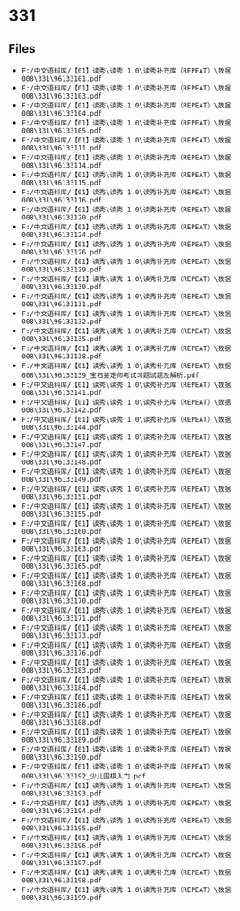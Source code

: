 # 331

## Files

- `F:/中文语料库/【01】读秀\读秀 1.0\读秀补充库（REPEAT）\数据008\331\96133101.pdf`
- `F:/中文语料库/【01】读秀\读秀 1.0\读秀补充库（REPEAT）\数据008\331\96133103.pdf`
- `F:/中文语料库/【01】读秀\读秀 1.0\读秀补充库（REPEAT）\数据008\331\96133104.pdf`
- `F:/中文语料库/【01】读秀\读秀 1.0\读秀补充库（REPEAT）\数据008\331\96133105.pdf`
- `F:/中文语料库/【01】读秀\读秀 1.0\读秀补充库（REPEAT）\数据008\331\96133111.pdf`
- `F:/中文语料库/【01】读秀\读秀 1.0\读秀补充库（REPEAT）\数据008\331\96133114.pdf`
- `F:/中文语料库/【01】读秀\读秀 1.0\读秀补充库（REPEAT）\数据008\331\96133115.pdf`
- `F:/中文语料库/【01】读秀\读秀 1.0\读秀补充库（REPEAT）\数据008\331\96133116.pdf`
- `F:/中文语料库/【01】读秀\读秀 1.0\读秀补充库（REPEAT）\数据008\331\96133120.pdf`
- `F:/中文语料库/【01】读秀\读秀 1.0\读秀补充库（REPEAT）\数据008\331\96133124.pdf`
- `F:/中文语料库/【01】读秀\读秀 1.0\读秀补充库（REPEAT）\数据008\331\96133126.pdf`
- `F:/中文语料库/【01】读秀\读秀 1.0\读秀补充库（REPEAT）\数据008\331\96133129.pdf`
- `F:/中文语料库/【01】读秀\读秀 1.0\读秀补充库（REPEAT）\数据008\331\96133130.pdf`
- `F:/中文语料库/【01】读秀\读秀 1.0\读秀补充库（REPEAT）\数据008\331\96133131.pdf`
- `F:/中文语料库/【01】读秀\读秀 1.0\读秀补充库（REPEAT）\数据008\331\96133132.pdf`
- `F:/中文语料库/【01】读秀\读秀 1.0\读秀补充库（REPEAT）\数据008\331\96133135.pdf`
- `F:/中文语料库/【01】读秀\读秀 1.0\读秀补充库（REPEAT）\数据008\331\96133138.pdf`
- `F:/中文语料库/【01】读秀\读秀 1.0\读秀补充库（REPEAT）\数据008\331\96133139_宝石鉴定师考试习题试题及解析.pdf`
- `F:/中文语料库/【01】读秀\读秀 1.0\读秀补充库（REPEAT）\数据008\331\96133141.pdf`
- `F:/中文语料库/【01】读秀\读秀 1.0\读秀补充库（REPEAT）\数据008\331\96133142.pdf`
- `F:/中文语料库/【01】读秀\读秀 1.0\读秀补充库（REPEAT）\数据008\331\96133144.pdf`
- `F:/中文语料库/【01】读秀\读秀 1.0\读秀补充库（REPEAT）\数据008\331\96133147.pdf`
- `F:/中文语料库/【01】读秀\读秀 1.0\读秀补充库（REPEAT）\数据008\331\96133148.pdf`
- `F:/中文语料库/【01】读秀\读秀 1.0\读秀补充库（REPEAT）\数据008\331\96133149.pdf`
- `F:/中文语料库/【01】读秀\读秀 1.0\读秀补充库（REPEAT）\数据008\331\96133151.pdf`
- `F:/中文语料库/【01】读秀\读秀 1.0\读秀补充库（REPEAT）\数据008\331\96133155.pdf`
- `F:/中文语料库/【01】读秀\读秀 1.0\读秀补充库（REPEAT）\数据008\331\96133160.pdf`
- `F:/中文语料库/【01】读秀\读秀 1.0\读秀补充库（REPEAT）\数据008\331\96133163.pdf`
- `F:/中文语料库/【01】读秀\读秀 1.0\读秀补充库（REPEAT）\数据008\331\96133165.pdf`
- `F:/中文语料库/【01】读秀\读秀 1.0\读秀补充库（REPEAT）\数据008\331\96133168.pdf`
- `F:/中文语料库/【01】读秀\读秀 1.0\读秀补充库（REPEAT）\数据008\331\96133170.pdf`
- `F:/中文语料库/【01】读秀\读秀 1.0\读秀补充库（REPEAT）\数据008\331\96133171.pdf`
- `F:/中文语料库/【01】读秀\读秀 1.0\读秀补充库（REPEAT）\数据008\331\96133173.pdf`
- `F:/中文语料库/【01】读秀\读秀 1.0\读秀补充库（REPEAT）\数据008\331\96133176.pdf`
- `F:/中文语料库/【01】读秀\读秀 1.0\读秀补充库（REPEAT）\数据008\331\96133183.pdf`
- `F:/中文语料库/【01】读秀\读秀 1.0\读秀补充库（REPEAT）\数据008\331\96133184.pdf`
- `F:/中文语料库/【01】读秀\读秀 1.0\读秀补充库（REPEAT）\数据008\331\96133186.pdf`
- `F:/中文语料库/【01】读秀\读秀 1.0\读秀补充库（REPEAT）\数据008\331\96133188.pdf`
- `F:/中文语料库/【01】读秀\读秀 1.0\读秀补充库（REPEAT）\数据008\331\96133189.pdf`
- `F:/中文语料库/【01】读秀\读秀 1.0\读秀补充库（REPEAT）\数据008\331\96133190.pdf`
- `F:/中文语料库/【01】读秀\读秀 1.0\读秀补充库（REPEAT）\数据008\331\96133192_少儿围棋入门.pdf`
- `F:/中文语料库/【01】读秀\读秀 1.0\读秀补充库（REPEAT）\数据008\331\96133193.pdf`
- `F:/中文语料库/【01】读秀\读秀 1.0\读秀补充库（REPEAT）\数据008\331\96133194.pdf`
- `F:/中文语料库/【01】读秀\读秀 1.0\读秀补充库（REPEAT）\数据008\331\96133195.pdf`
- `F:/中文语料库/【01】读秀\读秀 1.0\读秀补充库（REPEAT）\数据008\331\96133196.pdf`
- `F:/中文语料库/【01】读秀\读秀 1.0\读秀补充库（REPEAT）\数据008\331\96133197.pdf`
- `F:/中文语料库/【01】读秀\读秀 1.0\读秀补充库（REPEAT）\数据008\331\96133198.pdf`
- `F:/中文语料库/【01】读秀\读秀 1.0\读秀补充库（REPEAT）\数据008\331\96133199.pdf`
